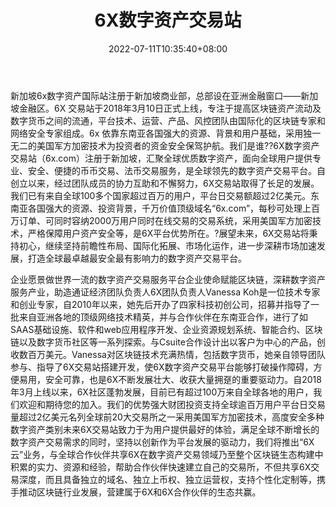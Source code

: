 ﻿---
weight: 
title: "6X数字资产交易站"
description: "新加坡6x数字资产国际站注册于新加坡商业部，总部设在亚洲金融窗口——新加坡金融区。"
date: 2022-07-11T10:35:40+08:00
lastmod: 2022-07-11T10:35:40+08:00
draft: false
authors: ["Cindy"]
featuredImage: "6xjiaoyizhan.jpg"
link: "https://www.6x.com/"
tags: ["交易所","6X数字资产交易站"]
categories: ["navigation"]
navigation: ["交易所"]
lightgallery: true
toc: true
pinned: false
recommend: false
recommend1: false
---
新加坡6x数字资产国际站注册于新加坡商业部，总部设在亚洲金融窗口——新加坡金融区。6X 交易站于2018年3月10日正式上线，专注于提高区块链资产流动及数字货币之间的流通，平台技术、运营、产品、风控团队由国际化的区块链专家和网络安全专家组成。6x 依靠东南亚各国强大的资源、背景和用户基础，采用独一无二的美国军方加密技术为投资者的资金安全保驾护航。我们是谁??6X数字资产交易站（6x.com）注册于新加坡，汇聚全球优质数字资产，面向全球用户提供专业、安全、便捷的币币交易、法币交易服务，是全球领先的数字资产交易平台。自创立以来，经过团队成员的协力互助和不懈努力，6X交易站取得了长足的发展。我们已有来自全球100多个国家超过百万的用户，平台日交易额超过2亿美元。东南亚各国强大的资源、投资背景，千万价值顶级域名“6x.com”，每秒可处理上百万订单、可同时容纳2000万用户同时在线交易的交易系统，采用美国军方加密技术，严格保障用户资产安全等，是6X平台优势所在。?展望未来，6X交易站将秉持初心，继续坚持前瞻性布局、国际化拓展、市场化运作，进一步深耕市场加速发展，打造全球最卓越最安全最有影响力的数字资产交易平台。

企业愿景做世界一流的数字资产交易服务平台企业使命赋能区块链，深耕数字资产服务产业，助造通证经济团队负责人6X团队负责人Vanessa Koh是一位技术专家和创业专家，自2010年以来，她先后开办了四家科技初创公司，招募并指导了一批来自亚洲各地的顶级网络技术精英，并与合作伙伴在东南亚合作，进行了如SAAS基础设施、软件和web应用程序开发、企业资源规划系统、智能合约、区块链以及数字货币社区等一系列探索。与Csuite合作设计出以客户为中心的产品，创收数百万美元。Vanessa对区块链技术充满热情，包括数字货币，她亲自领导团队参与、指导了6X交易站搭建开发，使6X数字资产交易平台能够打破操作障碍，方便易用，安全可靠，也是6X不断发展壮大、收获大量拥趸的重要驱动力。自2018年3月上线以来，6X社区蓬勃发展，目前已有超过100万来自全球各地的用户，我们欢迎和期待您的加入。我们的优势强大财团投资支持全球逾百万用户平台日交易量超过2亿美元名列全球前20大交易所之一采用美国军方加密技术，高度安全多种数字资产类别未来6X交易站致力于为用户提供最好的体验，满足全球不断增长的数字资产交易需求的同时，坚持以创新作为平台发展的驱动力，我们将推出“6X云”业务，与全球合作伙伴共享6X在数字资产交易领域乃至整个区块链生态构建中积累的实力、资源和经验，帮助合作伙伴快速建立自己的交易所，不但共享6X交易深度，而且具备独立的域名、独立上币权、独立运营权，支持个性化定制等，携手推动区块链行业发展，营建属于6X和6X合作伙伴的生态共赢。